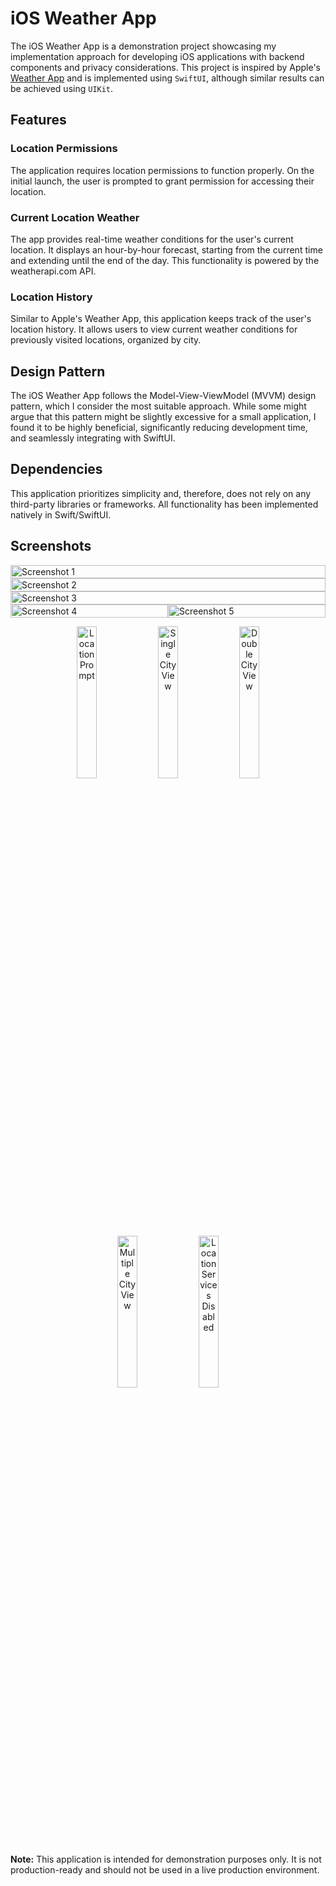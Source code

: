 # iOS Weather App

The iOS Weather App is a demonstration project showcasing my implementation approach for developing iOS applications with backend components and privacy considerations. This project is inspired by Apple's [Weather App](https://apps.apple.com/us/app/weather/id1069513131) and is implemented using `SwiftUI`, although similar results can be achieved using `UIKit`.

## Features

### Location Permissions
The application requires location permissions to function properly. On the initial launch, the user is prompted to grant permission for accessing their location.

### Current Location Weather
The app provides real-time weather conditions for the user's current location. It displays an hour-by-hour forecast, starting from the current time and extending until the end of the day. This functionality is powered by the weatherapi.com API.

### Location History
Similar to Apple's Weather App, this application keeps track of the user's location history. It allows users to view current weather conditions for previously visited locations, organized by city.

## Design Pattern

The iOS Weather App follows the Model-View-ViewModel (MVVM) design pattern, which I consider the most suitable approach. While some might argue that this pattern might be slightly excessive for a small application, I found it to be highly beneficial, significantly reducing development time, and seamlessly integrating with SwiftUI.

## Dependencies

This application prioritizes simplicity and, therefore, does not rely on any third-party libraries or frameworks. All functionality has been implemented natively in Swift/SwiftUI.

## Screenshots

<div style="display: flex; flex-wrap: wrap; justify-content: flex-start; align-items: flex-start;">
  <div style="width: 100%;">
    <img src="Assets/screenshot-1.png" alt="Screenshot 1" style="width: 100%; height: auto;">
  </div>
  <div style="width: 100%;">
    <img src="Assets/screenshot-2.png" alt="Screenshot 2" style="width: 100%; height: auto;">
  </div>
  <div style="width: 100%;">
    <img src="Assets/screenshot-3.png" alt="Screenshot 3" style="width: 100%; height: auto;">
  </div>
  <div style="width: 50%;">
    <img src="Assets/screenshot-4.png" alt="Screenshot 4" style="width: 100%; height: auto;">
  </div>
  <div style="width: 50%;">
    <img src="Assets/screenshot-5.png" alt="Screenshot 5" style="width: 100%; height: auto;">
  </div>
</div>


<p align="center">
    <img src="Assets/screenshot-1.png" alt="Location Prompt" width="25%">
    <img src="Assets/screenshot-2.png" alt="Single City View" width="25%">
    <img src="Assets/screenshot-3.png" alt="Double City View" width="25%">
    <img src="Assets/screenshot-4.png" alt="Multiple City View" width="25%">
    <img src="Assets/screenshot-5.png" alt="Location Services Disabled" width="25%">
</p>

**Note:** This application is intended for demonstration purposes only. It is not production-ready and should not be used in a live production environment.


